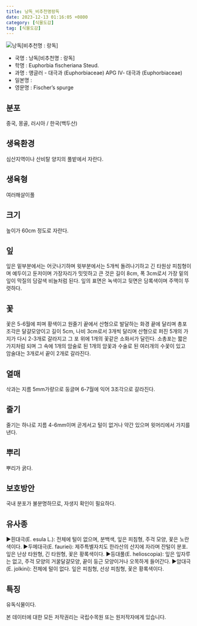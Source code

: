 ```yaml
---
title: 낭독_비추천명랑독
date: 2023-12-13 01:16:05 +0800
category: [식물도감]
tag: [식물도감]
---
```




![낭독[비추천명 : 랑독]](/fileUpload/plants/basic/Euphorbiaceae/Euphorbia/18884/1_th2.JPG)
- 국명 : 낭독[비추천명 : 랑독]
- 학명 : Euphorbia fischeriana Steud.
- 과명 : 앵글러 - 대극과 (Euphorbiaceae) APG Ⅳ- 대극과 (Euphorbiaceae)
- 일본명 : 
- 영문명 : Fischer’s spurge


## 분포
중국, 몽골, 러시아 / 한국(백두산) 
## 생육환경
심산지역이나 산비탈 양지의 풀밭에서 자란다.
## 생육형
여러해살이풀 
## 크기
높이가 60cm 정도로 자란다.
## 잎
잎은 밑부분에서는 어긋나기하며 윗부분에서는 5개씩 돌려나기하고 긴 타원상 피침형이며 예두이고 둔저이며 가장자리가 밋밋하고 큰 것은 길이 8cm, 폭 3cm로서 가장 밑의 잎이 막질의 담갈색 비늘처럼 된다. 잎의 표면은 녹색이고 뒷면은 담록색이며 주맥이 뚜렷하다.
## 꽃
꽃은 5-6월에 피며 황색이고 원줄기 끝에서 산형으로 발달하는 화경 끝에 달리며 총포조각은 달걀모양이고 길이 5cm, 나비 3cm로서 3개씩 달리며 산형으로 퍼진 5개의 가지가 다시 2-3개로 갈라지고 그 포 위에 1개의 꽃같은 소화서가 달린다. 소총포는 짧은가지처럼 되며 그 속에 1개의 암술로 된 1개의 암꽃과 수술로 된 여러개의 수꽃이 있고 암술대는 3개로서 끝이 2개로 갈라진다.
## 열매
삭과는 지름 5mm가량으로 둥글며 6-7월에 익어 3조각으로 갈라진다.
## 줄기
줄기는 하나로 지름 4-6mm이며 곧게서고 털이 없거나 약간 있으며 윗머리에서 가지를 낸다.
## 뿌리
뿌리가 굵다.
## 보호방안
국내 분포가 불분명하므로, 자생지 확인이 필요하다.
## 유사종
▶흰대극(E. esula L.): 전체에 털이 없으며, 분백색, 잎은 피침형, 주걱 모양, 꽃은 노란색이다.▶두메대극(E. fauriei): 제주특별자치도 한라산의 산지에 자라며 잔털이 분포. 잎은 난상 타원형, 긴 타원형, 꽃은 황록색이다.▶등대풀(E. helioscopia): 잎은 잎자루는 없고, 주걱 모양의 거꿀달걀모양, 끝이 둥근 모양이거나 오목하게 들어간다.▶암대극(E. jolkini): 전체에 털이 없다. 잎은 피침형, 선상 피침형, 꽃은 황록색이다.
## 특징
유독식물이다.






본 데이터에 대한 모든 저작권리는 국립수목원 또는 원저작자에게 있습니다.
